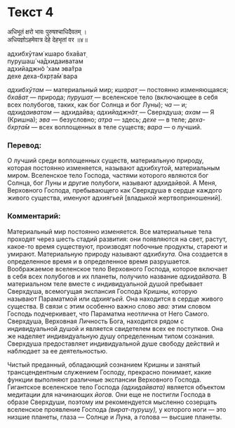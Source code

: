 # Текст 4

अधिभूतं क्षरो भावः पुरुषश्चाधिदैवतम् ।  
अधियज्ञोऽहमेवात्र देहे देहभृतां वर ॥४॥

адхибхӯтам̇ кшаро бха̄ват̣  
пурушаш́ ча̄дхидаиватам  
адхийаджн̃о ’хам эва̄тра  
дехе деха-бхр̣та̄м̇ вара

_адхибхӯтам_ — материальный мир; _кшарат̣_ — постоянно изменяющаяся; _бха̄ват̣_ — природа; _пурушат̣_ — вселенское тело (включающее в себя всех полубогов, таких, как бог Солнца и бог Луны); _ча_ — и; _адхидаиватам_ — адхидайва; _адхийаджн̃ат̣_ — Сверхдуша; _ахам_ — Я (Кришна); _эва_ — безусловно; _атра_ — здесь; _дехе_ — в теле; _деха- бхр̣та̄м_ — всех воплощенных в теле существ; _вара_ — о лучший.

### Перевод:

О лучший среди воплощенных существ, материальную природу, которая постоянно изменяется, называют адхибхутой, материальным миром. Вселенское тело Господа, частями которого являются бог Солнца, бог Луны и другие полубоги, называют адхидайвой. А Меня, Верховного Господа, пребывающего как Сверхдуша в сердце каждого живого существа, именуют адхиягьей [владыкой жертвоприношений].

### Комментарий:

Материальный мир постоянно изменяется. Все материальные тела проходят через шесть стадий развития: они появляются на свет, растут, какое-то время существуют, производят побочные продукты, стареют и умирают. Материальную природу называют _адхибхута._ Она создается в определенное время и в определенное время разрушается. Воображаемое вселенское тело Верховного Господа, которое включает в себя всех полубогов и их планеты, получило название _адхидайвата._ В материальном теле вместе с индивидуальной душой пребывает Сверхдуша, всемогущая экспансия Господа Кришны, которую называют Параматмой или _адхиягьей._ Она находится в сердце живого существа. В связи с этим особенно важно слово _эва:_ этим словом Господь подчеркивает, что Параматма неотлична от Него Самого. Сверхдуша, Верховная Личность Бога, находится рядом с индивидуальной душой и является свидетелем всех ее поступков. Она же наделяет индивидуальную душу определенным типом сознания. Сверхдуша предоставляет индивидуальной душе свободу действий и наблюдает за ее деятельностью.

Чистый преданный, обладающий сознанием Кришны и занятый трансцендентным служением Господу, прекрасно понимает, какие функции выполняют различные экспансии Верховного Господа. Гигантское вселенское тело Господа _(адхидайвата)_ является объектом медитации для начинающих _йогов._ Они еще не постигли Господа в образе Сверхдуши, поэтому им рекомендуется мысленно созерцать вселенское проявление Господа _(вират-пурушу),_ у которого ноги — это низшие планеты, глаза — Солнце и Луна, а голова — высшие планеты.